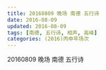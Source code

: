 ```yaml
---
title: 20160809 晚场 南德 五行诗
date: 2016-08-09
updated: 2016-08-09
tags: [南德, 五行诗, 相声, 高峰] 
categories: (2016)丙申年场次 
---
```

20160809 晚场 南德 五行诗
